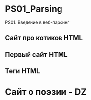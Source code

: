 # PS01_Parsing
 PS01. Введение в веб-парсинг

## Сайт про котиков HTML
## Первый сайт HTML
## Теги HTML
# Сайт о поэзии - DZ

